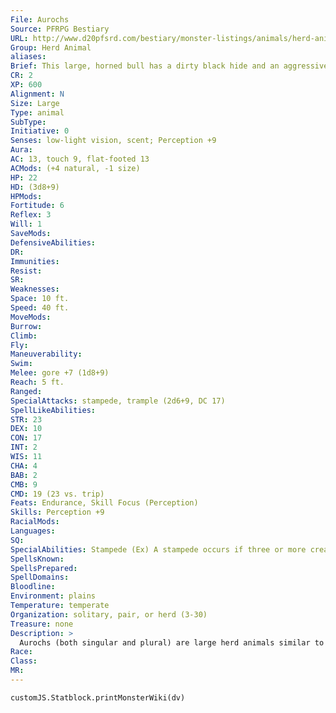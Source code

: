 ```yaml
---
File: Aurochs
Source: PFRPG Bestiary
URL: http://www.d20pfsrd.com/bestiary/monster-listings/animals/herd-animals/aurochs
Group: Herd Animal
aliases: 
Brief: This large, horned bull has a dirty black hide and an aggressive temper. Its horns are wide and sharp.
CR: 2
XP: 600
Alignment: N
Size: Large
Type: animal
SubType: 
Initiative: 0
Senses: low-light vision, scent; Perception +9
Aura: 
AC: 13, touch 9, flat-footed 13
ACMods: (+4 natural, -1 size)
HP: 22
HD: (3d8+9)
HPMods: 
Fortitude: 6
Reflex: 3
Will: 1
SaveMods: 
DefensiveAbilities: 
DR: 
Immunities: 
Resist: 
SR: 
Weaknesses: 
Space: 10 ft.
Speed: 40 ft.
MoveMods: 
Burrow: 
Climb: 
Fly: 
Maneuverability: 
Swim: 
Melee: gore +7 (1d8+9)
Reach: 5 ft.
Ranged: 
SpecialAttacks: stampede, trample (2d6+9, DC 17)
SpellLikeAbilities: 
STR: 23
DEX: 10
CON: 17
INT: 2
WIS: 11
CHA: 4
BAB: 2
CMB: 9
CMD: 19 (23 vs. trip)
Feats: Endurance, Skill Focus (Perception)
Skills: Perception +9
RacialMods: 
Languages: 
SQ: 
SpecialAbilities: Stampede (Ex) A stampede occurs if three or more creatures with stampede make a trample attack while remaining adjacent to each other. While stampeding, the creatures can trample foes of their size or smaller, and the trample's save DC increases by +2.
SpellsKnown: 
SpellsPrepared: 
SpellDomains: 
Bloodline: 
Environment: plains
Temperature: temperate
Organization: solitary, pair, or herd (3-30)
Treasure: none
Description: >
  Aurochs (both singular and plural) are large herd animals similar to domesticated cattle. Aurochs Companions Starting Statistics: Size Medium; Speed 40 ft.; AC +1 natural armor, Attack gore (1d6); Ability Scores Str 14, Dex 12, Con 12, Int 2, Wis 11, Cha 4; Special Qualities low-light vision, scent. 7th-Level Adv.: Size Large; AC +3 natural armor; Attack gore (1d8); Ability Scores Str +8, Dex -2, Con +4; Special Qualities stampede, trample.
Race: 
Class: 
MR: 
---
```

```dataviewjs
customJS.Statblock.printMonsterWiki(dv)
```
